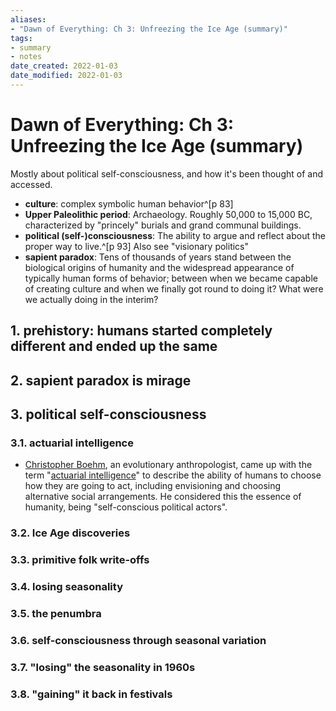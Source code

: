 ```yaml
---
aliases: 
- "Dawn of Everything: Ch 3: Unfreezing the Ice Age (summary)"
tags: 
- summary
- notes
date_created: 2022-01-03
date_modified: 2022-01-03
---
```


# Dawn of Everything: Ch 3: Unfreezing the Ice Age (summary)

Mostly about political self-consciousness, and how it's been thought of and accessed.

- **culture**: complex symbolic human behavior^[p 83]
- **Upper Paleolithic period**: Archaeology. Roughly 50,000 to 15,000 BC, characterized by "princely" burials and grand communal buildings.
- **political (self-)consciousness**: The ability to argue and reflect about the proper way to live.^[p 93] Also see "visionary politics"
- **sapient paradox**: Tens of thousands of years stand between the biological origins of humanity and the widespread appearance of typically human forms of behavior; between when we became capable of creating culture and when we finally got round to doing it? What were we actually doing in the interim?

## 1. prehistory: humans started completely different and ended up the same

## 2. sapient paradox is mirage

## 3. political self-consciousness

### 3.1. actuarial intelligence
- [Christopher Boehm](boehm_christopher.md), an evolutionary anthropologist, came up with the term "[actuarial intelligence](actuarial_intelligence.md)" to describe the ability of humans to choose how they are going to act, including envisioning and choosing alternative social arrangements. He considered this the essence of humanity, being "self-conscious political actors".

### 3.2. Ice Age discoveries

### 3.3. primitive folk write-offs

### 3.4. losing seasonality

### 3.5. the penumbra

### 3.6. self-consciousness through seasonal variation

### 3.7. "losing" the seasonality in 1960s

### 3.8. "gaining" it back in festivals

